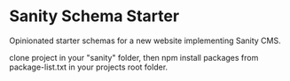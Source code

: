 # Sanity Schema Starter
Opinionated starter schemas for a new website implementing Sanity CMS.

clone project in your "sanity" folder, then npm install packages from package-list.txt in your projects root folder.
